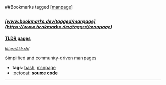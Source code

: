 ##Bookmarks tagged [[manpage]](https://www.bookmarks.dev?q=[manpage])

_<sup><sup>[www.bookmarks.dev/tagged/manpage](https://www.bookmarks.dev/tagged/manpage)</sup></sup>_
---
#### [TLDR pages](https://tldr.sh/)
_<sup>https://tldr.sh/</sup>_

Simplified and community-driven man pages
* **tags**: [bash](../tagged/bash.md), [manpage](../tagged/manpage.md)
* :octocat: **[source code](https://github.com/tldr-pages/tldr)**
---
